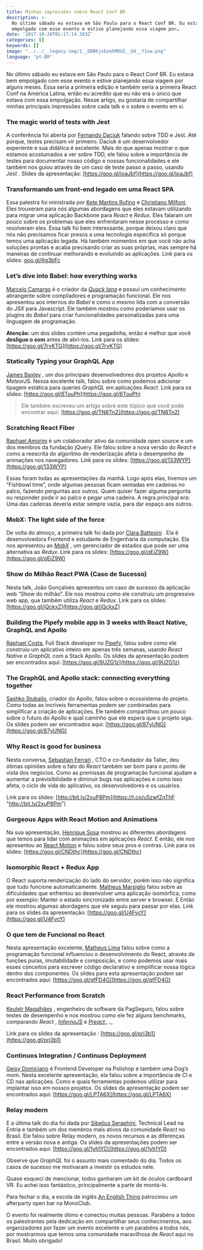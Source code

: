 ```yaml
---
title: Minhas impressões sobre React Conf BR
description: >-
  No último sábado eu estava em São Paulo para o React Conf BR. Eu estava bem
  empolgado com esse evento e estive planejando essa viagem por…
date: '2017-10-20T01:17:14.303Z'
categories: []
keywords: []
image: "../../__legacy-img/1__DDB6jxbzehMOUZ__G0__Y1xw.png"
language: "pt-BR"
---
```


No último sábado eu estava em São Paulo para o React Conf BR. Eu estava bem empolgado com esse evento e estive planejando essa viagem por alguns meses. Essa seria a primeira edição e também seria a primeira React Conf na América Latina, então eu acredito que eu não era o único que estava com essa empolgação. Nesse artigo, eu gostaria de compartilhar minhas principais impressões sobre cada talk e o sobre o evento em si.

### The magic world of tests with Jest

A conferência foi aberta por [Fernando Daciuk](https://medium.com/u/56a528c3eb78) falando sobre TDD e Jest. Até porque, testes precisam vir primeiro. Daciuk é um desenvolvedor experiente e sua didática é excelente. Mais do que apenas mostrar o que estamos acostumados a ver sobre TDD, ele falou sobre a importância de testes para documentar nosso código e nossas funcionalidades e ele também nos guiou através de um caso de teste passo a passo, usando _Jest_ . Slides da apresentação: [https://goo.gl/joaJbf](https://goo.gl/joaJbf)

### Transformando um front-end legado em uma React SPA

Essa palestra foi ministrada por [Kete Martins Rufino](https://medium.com/u/22305afc282d) e [Christiano Milfont](https://medium.com/u/a8dc8aafba41). Eles trouxeram para nós algumas abordagens que eles estavam utilizando para migrar uma aplicação Backbone para _React_ e _Redux_. Eles falaram um pouco sobre os problemas que eles enfrentaram nesse processo e como resolveram eles. Essa talk foi bem interessante, porque deixou claro que nós não precisamos ficar presos a uma tecnologia específica só porque temos uma aplicação legada. Há também momentos em que você não acha soluções prontas e acaba precisando criar as suas próprias, mas sempre há maneiras de continuar melhorando e evoluindo as aplicações. Link para os slides: [goo.gl/6g3bFc](https://t.co/J6gId718yC "https://goo.gl/6g3bFc")

### Let’s dive into Babel: how everything works

[Marcelo Camargo](https://medium.com/u/f8c552d9732b) é o criador da [_Quack lang_](https://github.com/haskellcamargo/quack) e possui um conhecimento abrangente sobre compiladores e programação funcional. Ele nos apresentou aos internos do _Babel_ e como o mesmo lida com a conversão do _JSX_ para Javascript. Ele também mostrou como poderíamos usar os plugins do _Babel_ para criar funcionalidades personalizadas para uma linguagem de programação.

**Atenção:** um dos slides contém uma pegadinha, então é melhor que você **desligue o som** antes de abri-los. Link para os slides: [https://goo.gl/7rvKTG](https://goo.gl/7rvKTG)

### Statically Typing your GraphQL App

[James Baxley](https://medium.com/u/fd3d3dea3cd3) , um dos principais desenvolvedores dos projetos _Apollo_ e _MeteorJS._ Nessa excelente talk, falou sobre como podemos adicionar tipagem estática para queries _GraphQL_ em aplicações _React_. Link para os slides: [https://goo.gl/6TouPh](https://goo.gl/6TouPh)

> Ele também escreveu um artigo sobre este tópico que você pode encontrar aqui: [https://goo.gl/TN8Tn2](https://goo.gl/TN8Tn2)

### Scratching React Fiber

[Raphael Amorim](https://medium.com/u/9fee3779af5e) é um colaborador ativo da comunidade open source e um dos membros da fundação jQuery. Ele falou sobre a nova versão do _React_ e como a reescrita do algoritmo de renderização afeta o desempenho de animações nos navegadores. Link para os slides: [https://goo.gl/133WYP](https://goo.gl/133WYP)

Essas foram todas as apresentações da manhã. Logo após elas, tivemos um “Fishbowl time”, onde algumas pessoas ficam sentadas em cadeiras no palco, fazendo perguntas aos outros. Quem quiser fazer alguma pergunta ou responder pode ir ao palco e pegar uma cadeira. A regra principal era: Uma das cadeiras deveria estar sempre vazia, para dar espaço aos outros.

### MobX: The light side of the force

De volta do almoço, a primeira talk foi dada por [Clara Battesini](https://medium.com/u/215ea10e0f94) . Ela é desenvolvedora Frontend e estudante de Engenharia da computação. Ela nos apresentou ao [_MobX_](https://github.com/mobxjs/mobx) , um gerenciador de estados que pode ser uma alternativa ao _Redux_. Link para os slides: [https://goo.gl/qEiZ9W](https://goo.gl/qEiZ9W)

### Show do Milhão React PWA (Caso de Sucesso)

Nesta talk, João Gonçalves apresentou um caso de sucesso da aplicação web “Show do milhão”. Ele nos mostrou como ele construiu um progressive web app, que também utiliza _React_ e _Redux_. Link para os slides: [https://goo.gl/jQckxZ](https://goo.gl/jQckxZ)

### Building the Pipefy mobile app in 3 weeks with React Native, GraphQL and Apollo

[Raphael Costa](https://medium.com/u/aceffb7c647a), Full Stack developer no [Pipefy](https://www.pipefy.com/), falou sobre como ele construiu um aplicativo inteiro em apenas três semanas, usando _React Native_ e _GraphQL_ com a Stack Apollo. Os slides da apresentação podem ser encontrados aqui: [https://goo.gl/9UZG1z](https://goo.gl/9UZG1z)

### The GraphQL and Apollo stack: connecting everything together

[Sashko Stubailo](https://medium.com/u/803918030a60), criador do Apollo, falou sobre o ecossistema do projeto. Como todas as incríveis ferramentas podem ser combinadas para simplificar a criação de aplicações. Ele também compartilhou um pouco sobre o futuro do Apollo e qual caminho que ele espera que o projeto siga. Os slides podem ser encontrados aqui: [https://goo.gl/87yUNG](https://goo.gl/87yUNG)

### Why React is good for business

Nesta conversa, [Sebastian Ferrari](https://medium.com/u/77e31bd2d242) , CTO e co-fundador da Taller, deu ótimas opiniões sobre o fato do _React_ também ser bom para o ponto de vista dos negócios. Como as premissas de programação funcional ajudam a aumentar a previsibilidade e diminuir bugs nas aplicações e como isso afeta, o ciclo de vida do aplicativo, os desenvolvedores e os usuários.

Link para os slides: [http://bit.ly/2xuP8Pm](https://t.co/u5zwfZnThF "http://bit.ly/2xuP8Pm")

### Gorgeous Apps with React Motion and Animations

Na sua apresentação, [Henrique Sosa](https://medium.com/u/8edd8e72759) mostrou as diferentes abordagens que temos para lidar com animações em aplicações _React_. E então, ele nos apresentou ao [React Motion](https://github.com/chenglou/react-motion) e falou sobre seus pros e contras. Link para os slides: [https://goo.gl/CNDthc](https://goo.gl/CNDthc)

### Isomorphic React + Redux App

O React suporta renderização do lado do servidor, porém isso não significa que tudo funcione automaticamente. [Matheus Marsiglio](https://medium.com/u/6b7285942a61) falou sobre as dificuldades que enfrentou ao desenvolver uma aplicação isomórfica, como por exemplo: Manter o estado sincronizado entre server e browser. E Então ele mostrou algumas abordagens que ele seguiu para passar por elas. Link para os slides da apresentação: [https://goo.gl/U4FvcY](https://goo.gl/U4FvcY)

### O que tem de Funcional no React

Nesta apresentação excelente, [Matheus Lima](https://medium.com/u/fb33cb80b669) falou sobre como a programação funcional influenciou o desenvolvimento do React, através de funções puras, imutabilidade e composição, e como podemos usar mais esses conceitos para escrever código declarativo e simplificar nossa lógica dentro dos componentes. Os slides para esta apresentação podem ser encontrados aqui: [https://goo.gl/qfFD4G](https://goo.gl/qfFD4G)

### React Performance from Scratch

[Keulelr Magalhães](https://medium.com/u/fc3b127ad50a) , engenheiro de software da PagSeguro, falou sobre testes de desempenho e nos mostrou como ele fez alguns benchmarks, comparando _React_ , [_InfernoJS_](https://github.com/infernojs/inferno) e [_Preact_](https://github.com/developit/preact)_ ._

Link para os slides da apresentação _:_ [https://goo.gl/prj3b1](https://goo.gl/prj3b1)

### Continuos Integration / Continuos Deployment

[Geisy Domiciano](https://medium.com/u/b1991113b236) é Frontend Developer na Polishop e também uma Dog’s mom. Nesta excelente apresentação, ela falou sobre a importância de CI e CD nas aplicações. Como e quais ferramentas podemos utilizar para implantar isso em nossos projetos. Os slides da apresentação podem ser encontrados aqui: [https://goo.gl/LPTA6X](https://goo.gl/LPTA6X)

### Relay modern

E a última talk do dia foi dada por [Sibelius Seraphini](https://medium.com/u/fdf9efd749e0), Technical Lead na Entria e também um dos membros mais ativos da comunidade _React_ no Brasil. Ele falou sobre Relay modern, os novos recursos e as diferenças entre a versão nova e antiga. Os slides da apresentações podem ser encontrados aqui: [https://goo.gl/1yh1YD](https://goo.gl/1yh1YD)

Observe que _GraphQL_ foi o assunto mais comentado do dia. Todos os casos de sucesso me motivaram a investir os estudos nele.

Quase esqueci de mencionar, todos ganharam um kit de óculos cardboard VR. Eu achei isso fantástico, principalmente a parte de montá-lo.

Para fechar o dia, a escola de inglês [An English Thing](http://www.anenglishthing.com.br/) patrocinou um afterparty open bar na MonoClub.

O evento foi realmente ótimo e conectou muitas pessoas. Parabéns a todos os palestrantes pela dedicação em compartilhar seus conhecimentos, aos organizadores por fazer um evento excelente e um parabéns a todos nós, por mostrarmos que temos uma comunidade maravilhosa de _React_ aqui no Brasil. Muito obrigado!
